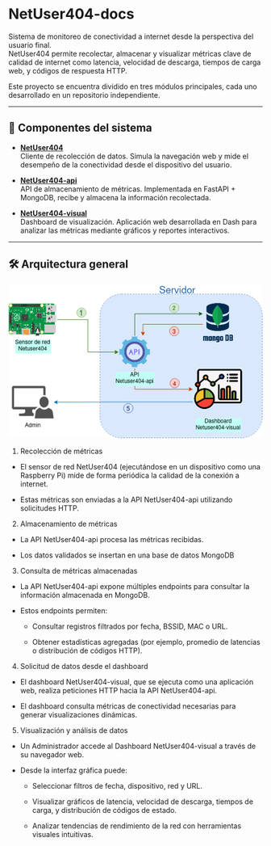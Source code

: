 # NetUser404-docs

Sistema de monitoreo de conectividad a internet desde la perspectiva del usuario final.  
NetUser404 permite recolectar, almacenar y visualizar métricas clave de calidad de internet como latencia, velocidad de descarga, tiempos de carga web, y códigos de respuesta HTTP.

Este proyecto se encuentra dividido en tres módulos principales, cada uno desarrollado en un repositorio independiente.

---

## 🔗 Componentes del sistema

- **[NetUser404](https://github.com/mateoprotocol/NetUser404)**  
  Cliente de recolección de datos. Simula la navegación web y mide el desempeño de la conectividad desde el dispositivo del usuario.

- **[NetUser404-api](https://github.com/franyober/netUser404-api/)**  
  API de almacenamiento de métricas. Implementada en FastAPI + MongoDB, recibe y almacena la información recolectada.

- **[NetUser404-visual](https://github.com/franyober/NetUser404-visual)**  
  Dashboard de visualización. Aplicación web desarrollada en Dash para analizar las métricas mediante gráficos y reportes interactivos.

---

## 🛠️ Arquitectura general

![Arquitectura](/assets/Arquitectura_NETUSERv2.png)


1. Recolección de métricas

* El sensor de red NetUser404 (ejecutándose en un dispositivo como una Raspberry Pi) mide de forma periódica la calidad de la conexión a internet.

* Estas métricas son enviadas a la API NetUser404-api utilizando solicitudes HTTP.

2. Almacenamiento de métricas

* La API NetUser404-api procesa las métricas recibidas.

* Los datos validados se insertan en una base de datos MongoDB


3. Consulta de métricas almacenadas

* La API NetUser404-api expone múltiples endpoints para consultar la información almacenada en MongoDB.

* Estos endpoints permiten:

  * Consultar registros filtrados por fecha, BSSID, MAC o URL.

  * Obtener estadísticas agregadas (por ejemplo, promedio de latencias o distribución de códigos HTTP).

4. Solicitud de datos desde el dashboard

* El dashboard NetUser404-visual, que se ejecuta como una aplicación web, realiza peticiones HTTP hacia la API NetUser404-api.

* El dashboard consulta métricas de conectividad necesarias para generar visualizaciones dinámicas.

5. Visualización y análisis de datos

* Un Administrador accede al Dashboard NetUser404-visual a través de su navegador web.

* Desde la interfaz gráfica puede:

  * Seleccionar filtros de fecha, dispositivo, red y URL.

  * Visualizar gráficos de latencia, velocidad de descarga, tiempos de carga, y distribución de códigos de estado.

  * Analizar tendencias de rendimiento de la red con herramientas visuales intuitivas.

